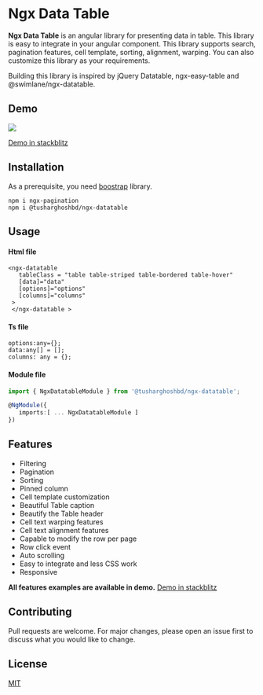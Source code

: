 # Ngx Data Table

**Ngx Data Table** is an angular library for presenting data in table. This library is easy to integrate in your angular component. This library supports search, pagination features, cell template, sorting, alignment, warping. You can also customize this library as your requirements.

Building this library is inspired by jQuery Datatable, ngx-easy-table and @swimlane/ngx-datatable.


## Demo
![](https://media2.giphy.com/media/U6eXMuh4OSAiuSsmiF/200.gif)

[Demo in stackblitz](https://stackblitz.com/edit/ngx-datatable-angular?file=src/app/app.component.ts)

## Installation

As a prerequisite, you need [boostrap](https://getbootstrap.com/) library.

```angular
npm i ngx-pagination
npm i @tusharghoshbd/ngx-datatable
```



## Usage

#### Html file
```angular
<ngx-datatable 
   tableClass = "table table-striped table-bordered table-hover"
   [data]="data"
   [options]="options" 
   [columns]="columns"
 >
 </ngx-datatable >
```

#### Ts file
```angular
options:any={};
data:any[] = [];
columns: any = {};

```

#### Module file
```ts
import { NgxDatatableModule } from '@tusharghoshbd/ngx-datatable';

@NgModule({
   imports:[ ... NgxDatatableModule ]
})

```

## Features
* Filtering
* Pagination
* Sorting
* Pinned column
* Cell template customization
* Beautiful Table caption
* Beautify the Table header
* Cell text warping features
* Cell text alignment features
* Capable to modify the row per page
* Row click event
* Auto scrolling
* Easy to integrate and less CSS work
* Responsive

**All features examples are available in demo.** [Demo in stackblitz](https://stackblitz.com/edit/ngx-datatable-angular?file=src/app/app.component.ts)

## Contributing
Pull requests are welcome. For major changes, please open an issue first to discuss what you would like to change.



## License
[MIT](https://choosealicense.com/licenses/mit/)
